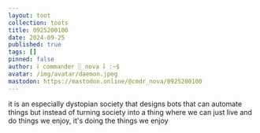 ```yaml
---
layout: toot
collection: toots
title: 0925200100
date: 2024-09-25
published: true
tags: []
pinned: false
author: ⸸ commander ░ nova ⸸ :~$
avatar: /img/avatar/daemon.jpeg
mastodon: https://mastodon.online/@cmdr_nova/0925200100
---
```


it is an especially dystopian society that designs bots that can automate things but instead of turning society into a thing where we can just live and do things we enjoy, it's doing the things we enjoy
